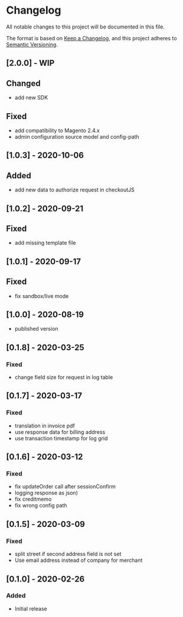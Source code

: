 # Changelog
All notable changes to this project will be documented in this file.

The format is based on [Keep a Changelog](https://keepachangelog.com/en/1.0.0/),
and this project adheres to [Semantic Versioning](https://semver.org/spec/v2.0.0.html).

## [2.0.0] - WIP
## Changed
- add new SDK
## Fixed
- add compatibility to Magento 2.4.x
- admin configuration source model and config-path

## [1.0.3] - 2020-10-06
## Added
- add new data to authorize request in checkoutJS

## [1.0.2] - 2020-09-21
## Fixed
- add missing template file

## [1.0.1] - 2020-09-17
## Fixed
- fix sandbox/live mode

## [1.0.0] - 2020-08-19
- published version

## [0.1.8] - 2020-03-25
### Fixed
- change field size for request in log table

## [0.1.7] - 2020-03-17
### Fixed
- translation in invoice pdf
- use response data for billing address
- use transaction timestamp for log grid

## [0.1.6] - 2020-03-12
### Fixed
- fix updateOrder call after sessionConfirm
- logging response as json)
- fix creditmemo
- fix wrong config path

## [0.1.5] - 2020-03-09
### Fixed
- split street if second address field is not set
- Use email address instead of company for merchant

## [0.1.0] - 2020-02-26
### Added
- Initial release
